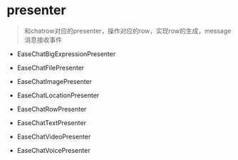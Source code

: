 # presenter
> 和chatrow对应的presenter，操作对应的row，实现row的生成，message消息接收事件

- EaseChatBigExpressionPresenter
> 

- EaseChatFilePresenter
> 

- EaseChatImagePresenter
> 

- EaseChatLocationPresenter
> 

- EaseChatRowPresenter
> 

- EaseChatTextPresenter
> 

- EaseChatVideoPresenter
> 

- EaseChatVoicePresenter
> 
